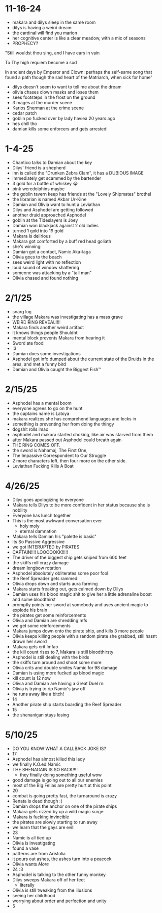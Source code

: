 # 11-16-24
- makara and dilys sleep in the same room
- dilys is having a weird dream
- the cardinal will find you marion
- her cognitive center is like a clear meadow, with a mix of seasons 
- PROPHECY?

"Still wouldst thou sing, and I have ears in vain

To Thy high requiem become a sod 

In ancient days by Emperor and Clown: perhaps the self-same song that found a path though the sad heart of the Matriarch, when sick for home"

- dilys doesn't seem to want to tell me about the dream
- olivia chases clown masks and loses them
- sees footsteps in the frost on the ground
- 3 mages at the murder scene
- Karios Sherman at the crime scene
- cedar patch
- goblin po fucked over by lady haviea 20 years ago
- hes chill tho
- damian kills some enforcers and gets arrested 

# 1-4-25
- Chantico talks to Damian about the key
- Dilys' friend is a shepherd
- inn is called the "Drunken Zebra Clam", it has a DUBIOUS IMAGE
- immediately get scammed by the bartender
- 3 gold for a bottle of whiskey :sob:
- pink weredolphins maybe
- the goblin tavern keep has friends at the "Lovely Shipmates" brothel
- the librarian is named Akbar Ur-Kine
- Damian and Olivia want to hunt a Leviathan
- Dilys and Asphodel are getting followed
- another druid approached Asphodel
- goblin at the Tideslayers is Joey
- Damian won blackjack against 2 old ladies
- turned 1 gold into 19 gold
- Makara is delirious
- Makara got comforted by a buff red head goliath
- she's winning
- Damian got a contact, Namic Aka-laga
- Olivia goes to the beach
- sees weird light with no reflection
- loud sound of window shattering
- someone was attacking by a "tall man"
- Olivia chased and found nothing

# 2/1/25
- snarg log
- the village Makara was investigating has a mass grave
- WEIRD RING REVEAL!!!!
- Makara finds another weird artifact
- it knows things people Shouldnt
- mental block prevents Makara from hearing it
- Sword ate food
- :3
- Damian does some investigations
- Asphodel got info dumped about the current state of the Druids in the area, and met a funny bird
- Damian and Olivia caught the Biggest Fish:tm:

# 2/15/25
- Asphodel has a mental boom
- everyone agrees to go on the hunt
- the captains name is Latoya
- makara realizes she has comprehend languages and locks in
- something is preventing her from doing the thingy
- dogshit rolls lmao
- asphodel and makara started choking, like air was starved from them
- after Makara passed out Asphodel could breath again
- THE RING COMES OFF.
- the sword is Nahamaj, The First One,
- The Impassive Correspondent to Our Struggle
- 2 more characters left, then four more on the other side.
- Leviathan Fucking Kills A Boat

# 4/26/25
- Dilys goes apologizing to everyone
- Makara tells Dilys to be more confident in her status because she is nobility
- Everyone has lunch together
- This is the most awkward conversation ever
	- holy moly
	- eternal damnation
- Makara tells Damian his "palette is basic"
- its So Passive Aggressive
- we got INTERUPTED by PIRATES
- CAPTAIN!!!! LOOOOOKK!!!!!
- The driver of the biggest ship gets sniped from 600 feet
- the skiffs roll crazy damage
- dream longbow rotation
- Asphodel absolutely obliterates some poor fool
- the Reef Spreader gets rammed 
- Olivia drops down and starts aura farming
- Makara starts freaking out, gets calmed down by Dilys
- Damian uses his blood magic shit to give her a little adrenaline boost and some bloodthirst
- promptly points her sword at somebody and uses ancient magic to explode his brain
- the pirates get some reinforcements
- Olivia and Damian are shredding mfs
- we get some reinforcements
- Makara jumps down onto the pirate ship, and kills 3 more people
- Olivia keeps killing people with a random pirate she grabbed, still hasnt drawn her sword
- Makara gets crit lmfao
- the kill count rises to 7, Makara is still bloodthirsty
- Asphodel is still dealing with the birds
- the skiffs turn around and shoot some more
- Olivia crits and double smites Namic for 98 damage
- Damian is using more fucked up blood magic
- kill count is 12 now
- Olivia and Damian are having a Great Duel rn
- Olivia is trying to rip Namic's jaw off
- he runs away like a bitch!
- 14
- Another pirate ship starts boarding the Reef Spreader
- 15
- the shenanigan stays losing

# 5/10/25
- DO YOU KNOW WHAT A CALLBACK JOKE IS?
- 17
- Asphodel has almost killed this lady
- we finally K.O.ed Namic
- THE SHENAGAIN IS SO BACK!!!!
	- they finally doing something useful wow
- good damage is going out to all our enemies
- most of the Big Fellas are pretty hurt at this point
- 20
- combat is going pretty fast, the turnaround is crazy
- Renata is dead though :(
- Damian drops the anchor on one of the pirate ships
- Makara gets rizzed by up a wild magic surge
- Makara is fucking invincible
- the pirates are slowly starting to run away
- we learn that the gays are evil
- 23
- Namic is all tied up
- Olivia is investigating
- found a vase
- patterns are from Aristolia
- it pours out ashes, the ashes turn into a peacock
- Olivia wants *More*
- 24 :3
- Asphodel is talking to the other funny monkey
- Dilys sweeps Makara off of her feet
	- literally
- Olivia is still tweaking from the illusions
- seeing her childhood
- worrying about order and perfection and unity
- 5